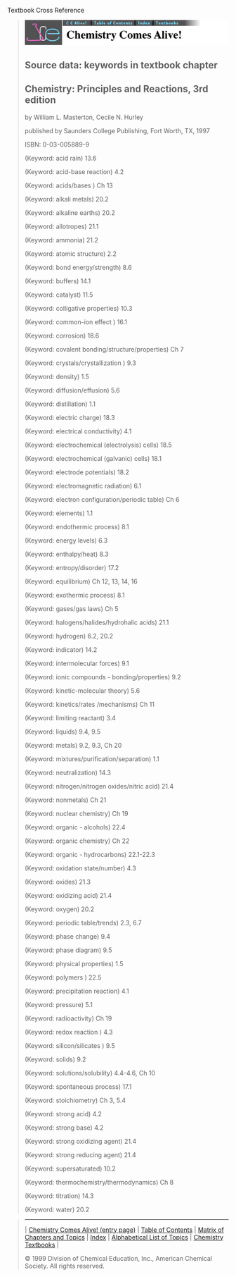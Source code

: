 





 Textbook Cross Reference
 



> ![Chemistry Comes Alive!](ccahead.gif)
> 
> 
> 
> 
> 
> 
> 
> ## Source data: keywords in textbook chapter
> 
> 
> 
> 
> ## Chemistry: Principles and Reactions, 3rd edition
>  
>  by William L. Masterton, Cecile N. Hurley
>  
>  published by Saunders College Publishing, Fort Worth, TX, 1997
>  
>  ISBN: 0-03-005889-9
> 
> 
> 
>  (Keyword: acid rain) 13.6
>    
> 
>  (Keyword: acid-base reaction) 4.2
>    
> 
>  (Keyword: acids/bases ) Ch 13
>    
> 
>  (Keyword: alkali metals) 20.2
>    
> 
>  (Keyword: alkaline earths) 20.2
>    
> 
>  (Keyword: allotropes) 21.1
>    
> 
>  (Keyword: ammonia) 21.2
>    
> 
>  (Keyword: atomic structure) 2.2
>    
> 
>  (Keyword: bond energy/strength) 8.6
>    
> 
>  (Keyword: buffers) 14.1
>    
> 
>  (Keyword: catalyst) 11.5
>    
> 
>  (Keyword: colligative properties) 10.3
>    
> 
>  (Keyword: common-ion effect ) 16.1
>    
> 
>  (Keyword: corrosion) 18.6
>    
> 
>  (Keyword: covalent bonding/structure/properties) Ch 7
>    
> 
>  (Keyword: crystals/crystallization ) 9.3
>    
> 
>  (Keyword: density) 1.5
>    
> 
>  (Keyword: diffusion/effusion) 5.6
>    
> 
>  (Keyword: distillation) 1.1
>    
> 
>  (Keyword: electric charge) 18.3
>    
> 
>  (Keyword: electrical conductivity) 4.1
>    
> 
>  (Keyword: electrochemical (electrolysis) cells) 18.5
>    
> 
>  (Keyword: electrochemical (galvanic) cells) 18.1
>    
> 
>  (Keyword: electrode potentials) 18.2
>    
> 
>  (Keyword: electromagnetic radiation) 6.1
>    
> 
>  (Keyword: electron configuration/periodic table) Ch 6
>    
> 
>  (Keyword: elements) 1.1
>    
> 
>  (Keyword: endothermic process) 8.1
>    
> 
>  (Keyword: energy levels) 6.3
>    
> 
>  (Keyword: enthalpy/heat) 8.3
>    
> 
>  (Keyword: entropy/disorder) 17.2
>    
> 
>  (Keyword: equilibrium) Ch 12, 13, 14, 16
>    
> 
>  (Keyword: exothermic process) 8.1
>    
> 
>  (Keyword: gases/gas laws) Ch 5
>    
> 
>  (Keyword: halogens/halides/hydrohalic acids) 21.1
>    
> 
>  (Keyword: hydrogen) 6.2, 20.2
>    
> 
>  (Keyword: indicator) 14.2
>    
> 
>  (Keyword: intermolecular forces) 9.1
>    
> 
>  (Keyword: ionic compounds - bonding/properties) 9.2
>    
> 
>  (Keyword: kinetic-molecular theory) 5.6
>    
> 
>  (Keyword: kinetics/rates /mechanisms) Ch 11
>    
> 
>  (Keyword: limiting reactant) 3.4
>    
> 
>  (Keyword: liquids) 9.4, 9.5
>    
> 
>  (Keyword: metals) 9.2, 9.3, Ch 20
>    
> 
>  (Keyword: mixtures/purification/separation) 1.1
>    
> 
>  (Keyword: neutralization) 14.3
>    
> 
>  (Keyword: nitrogen/nitrogen oxides/nitric acid) 21.4
>    
> 
>  (Keyword: nonmetals) Ch 21
>    
> 
>  (Keyword: nuclear chemistry) Ch 19
>    
> 
>  (Keyword: organic - alcohols) 22.4
>    
> 
>  (Keyword: organic chemistry) Ch 22
>    
> 
>  (Keyword: organic - hydrocarbons) 22.1-22.3
>    
> 
>  (Keyword: oxidation state/number) 4.3
>    
> 
>  (Keyword: oxides) 21.3
>    
> 
>  (Keyword: oxidizing acid) 21.4
>    
> 
>  (Keyword: oxygen) 20.2
>    
> 
>  (Keyword: periodic table/trends) 2.3, 6.7
>    
> 
>  (Keyword: phase change) 9.4
>    
> 
>  (Keyword: phase diagram) 9.5
>    
> 
>  (Keyword: physical properties) 1.5
>    
> 
>  (Keyword: polymers ) 22.5
>    
> 
>  (Keyword: precipitation reaction) 4.1
>    
> 
>  (Keyword: pressure) 5.1
>    
> 
>  (Keyword: radioactivity) Ch 19
>    
> 
>  (Keyword: redox reaction ) 4.3
>    
> 
>  (Keyword: silicon/silicates ) 9.5
>    
> 
>  (Keyword: solids) 9.2
>    
> 
>  (Keyword: solutions/solubility) 4.4-4.6, Ch 10
>    
> 
>  (Keyword: spontaneous process) 17.1
>    
> 
>  (Keyword: stoichiometry) Ch 3, 5.4
>    
> 
>  (Keyword: strong acid) 4.2
>    
> 
>  (Keyword: strong base) 4.2
>    
> 
>  (Keyword: strong oxidizing agent) 21.4
>    
> 
>  (Keyword: strong reducing agent) 21.4
>    
> 
>  (Keyword: supersaturated) 10.2
>    
> 
>  (Keyword: thermochemistry/thermodynamics) Ch 8
>    
> 
>  (Keyword: titration) 14.3
>    
> 
>  (Keyword: water) 20.2



> ---
> 
> 
>  |
>  [Chemistry Comes Alive! (entry page)](../INDEX.HTM) 
>  |
>  [Table of Contents](../CONTENTS.HTM) 
>  |
>  [Matrix of Chapters and Topics](../MATRIX.HTM) 
>  |
>  [Index](../WORDS.HTM) 
>  |
>  [Alphabetical List of Topics](../ALPHATOP.HTM) 
>  |
>  [Chemistry Textbooks](../BOOKS.HTM) 
>  |
>  
>  © 1999 Division of Chemical Education, Inc.,
American Chemical Society. All rights reserved.





